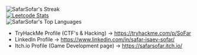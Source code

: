 ![SafarSofar's Streak](https://github-readme-streak-stats.herokuapp.com/?user=SafarSofar&theme=tokyonight&hide_border=true)<br/>
[![Leetcode Stats](https://leetcard.jacoblin.cool/So_far_away?theme=dark&font=Kadwa)](https://leetcode.com/So_far_away)<br/>
![SafarSofar's Top Languages](https://github-readme-stats.vercel.app/api/top-langs/?username=SafarSofar&theme=tokyonight&show_icons=true&hide_border=true&layout=compact)
- TryHackMe Profile (CTF's & Hacking) -> https://tryhackme.com/p/SoFar
- LinkedIn Profile -> https://www.linkedin.com/in/safar-isaev-sofar/
- Itch.io Profile (Game Development page) -> https://safarsofar.itch.io/

